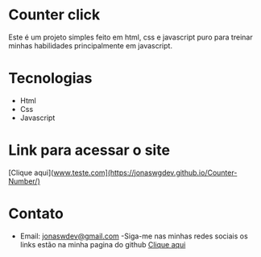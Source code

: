# Counter click

Este é um projeto simples feito em html, css e javascript puro para treinar minhas habilidades principalmente em javascript.

# Tecnologias
- Html
- Css
- Javascript

# Link para acessar o site
[Clique aqui](www.teste.com](https://jonaswgdev.github.io/Counter-Number/)

# Contato
- Email: jonaswdev@gmail.com
-Siga-me nas minhas redes sociais os links estão na minha pagina do github [Clique aqui](https://github.com/JonasWGDev)
